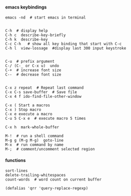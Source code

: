 ####  emacs keybindings

    emacs -nd  # start emacs in terminal


    C-h  # display help
    C-h c  describe-key-briefly
    C-h k  describe-key
    C-c C-h   # show all key binding that start with C-c
    C-h l  view-lossage  #display last 300 input keystroke


    C-u  # prefix argument
    C-/ (C-_ or C-x u)  undo
    C-+  # increase font size
    C--  # decrease font size


    C-x z repeat  # Repeat last command
    C-x C-s save-buffer  # Save file
    C-x 4 f ido-find-file-other-window

    C-x ( Start a macros
    C-x ) Stop macro
    C-x e execute a macro
    C-u 5 C-x e  # execute macro 5 times

    C-x h  mark-whole-buffer

    M-!  # run a shell command
    M-g g (M-g M-g)  goto-line
    M-x  # run command by name
    M-;  # comment/uncomment selected region


#### functions

    sort-lines
    delete-trailing-whitespaces
    count-words  # word count on current buffer

    (defalias 'qrr 'query-replace-regexp)
